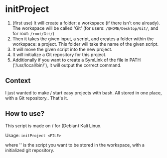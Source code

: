 # initProject
1) (first use) It will create a folder: a workspace (if there isn't one already). The workspace will be called 'Git' (for users: `/$HOME/Desktop/Git/`, and for root: `/root/Git/`)
2) Then it takes the given input, a script, and creates a folder within the workspace: a project. This folder will take the name of the given script.
3) It will move the given script into the new project.
4) It will initialize a Git repository for this project.
5) Additionally if you want to create a SymLink of the file in PATH ('/usr/local/bin/'), it will output the correct command.

## Context
I just wanted to make / start easy projects with bash. All stored in one place, with a Git repository.. That's it.

## How to use?
This script is made on / for (Debian) Kali Linux.

Usage: `initProject <FILE>`

where '<FILE>' is the script you want to be stored in the workspace, with a initialized git repository.
